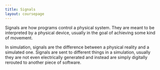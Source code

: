 ```yaml
---
title: Signals
layout: coursepage
---
```


Signals are how programs control a physical system. They are meant to be interpreted by a physical device, usually in the goal of achieving some kind of movement.

In simulation, signals are the difference between a physical reality and a simulated one. Signals are sent to different things in a simulation, usually they are not even electrically generated and instead are simply digitally rerouted to another piece of software.
